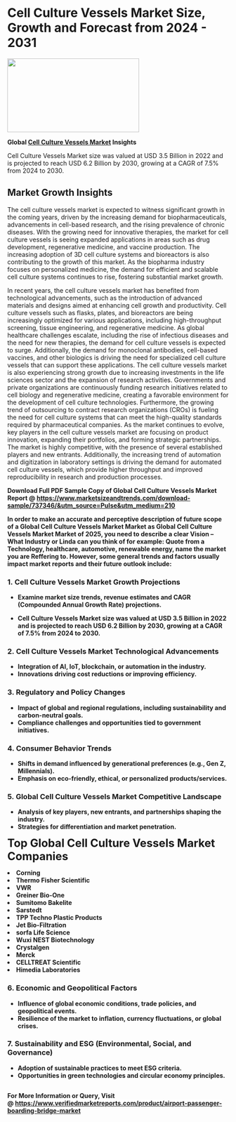 <H1>Cell Culture Vessels Market Size, Growth and Forecast from 2024 - 2031</H1><img class="aligncenter size-medium wp-image-584254" src="https://thirdeyenews.in/wp-content/uploads/2024/09/Global-Market-Research-300x168.jpeg" alt="" width="300" height="168" /><p><strong>Global&nbsp;<a href="https://www.marketsizeandtrends.com/download-sample/737346/&amp;utm_source=Pulse&amp;utm_medium=210">Cell Culture Vessels Market</a> Insights</strong></p><p>Cell Culture Vessels Market size was valued at USD 3.5 Billion in 2022 and is projected to reach USD 6.2 Billion by 2030, growing at a CAGR of 7.5% from 2024 to 2030.</p><p><h2>Market Growth Insights</h2> <p>The cell culture vessels market is expected to witness significant growth in the coming years, driven by the increasing demand for biopharmaceuticals, advancements in cell-based research, and the rising prevalence of chronic diseases. With the growing need for innovative therapies, the market for cell culture vessels is seeing expanded applications in areas such as drug development, regenerative medicine, and vaccine production. The increasing adoption of 3D cell culture systems and bioreactors is also contributing to the growth of this market. As the biopharma industry focuses on personalized medicine, the demand for efficient and scalable cell culture systems continues to rise, fostering substantial market growth.</p> <p><strong></strong></p> <p>In recent years, the cell culture vessels market has benefited from technological advancements, such as the introduction of advanced materials and designs aimed at enhancing cell growth and productivity. Cell culture vessels such as flasks, plates, and bioreactors are being increasingly optimized for various applications, including high-throughput screening, tissue engineering, and regenerative medicine. As global healthcare challenges escalate, including the rise of infectious diseases and the need for new therapies, the demand for cell culture vessels is expected to surge. Additionally, the demand for monoclonal antibodies, cell-based vaccines, and other biologics is driving the need for specialized cell culture vessels that can support these applications. The cell culture vessels market is also experiencing strong growth due to increasing investments in the life sciences sector and the expansion of research activities. Governments and private organizations are continuously funding research initiatives related to cell biology and regenerative medicine, creating a favorable environment for the development of cell culture technologies. Furthermore, the growing trend of outsourcing to contract research organizations (CROs) is fueling the need for cell culture systems that can meet the high-quality standards required by pharmaceutical companies. As the market continues to evolve, key players in the cell culture vessels market are focusing on product innovation, expanding their portfolios, and forming strategic partnerships. The market is highly competitive, with the presence of several established players and new entrants. Additionally, the increasing trend of automation and digitization in laboratory settings is driving the demand for automated cell culture vessels, which provide higher throughput and improved reproducibility in research and production processes. <p><strong></p><p><span class=""><strong>Download Full PDF Sample Copy of Global Cell Culture Vessels Market Report</strong> @ <a href="https://www.marketsizeandtrends.com/download-sample/737346/&amp;utm_source=Pulse&amp;utm_medium=210" target="_blank">https://www.marketsizeandtrends.com/download-sample/737346/&amp;utm_source=Pulse&amp;utm_medium=210</a></span></p><p>In order to make an accurate and perceptive description of future scope of a Global&nbsp;Cell Culture Vessels Market Market as Global&nbsp;Cell Culture Vessels Market Market of 2025, you need to describe a clear Vision &ndash; What Industry or Linda can you think of for example: Quote from a Technology, healthcare, automotive, renewable energy, name the market you are Reffering to. However, some general trends and factors usually impact market reports and their future outlook include:</p><h3>1.&nbsp;<strong>Cell Culture Vessels Market Growth Projections</strong></h3><ul><li>Examine market size trends, revenue estimates and CAGR (Compounded Annual Growth Rate) projections.</li><li><p>Cell Culture Vessels Market size was valued at USD 3.5 Billion in 2022 and is projected to reach USD 6.2 Billion by 2030, growing at a CAGR of 7.5% from 2024 to 2030.</p></li></ul><h3>2.&nbsp;<strong>Cell Culture Vessels Market Technological Advancements</strong></h3><ul><li>Integration of AI, IoT, blockchain, or automation in the industry.</li><li>Innovations driving cost reductions or improving efficiency.</li></ul><h3>3.&nbsp;<strong>Regulatory and Policy Changes</strong></h3><ul><li>Impact of global and regional regulations, including sustainability and carbon-neutral goals.</li><li>Compliance challenges and opportunities tied to government initiatives.</li></ul><h3>4.&nbsp;<strong>Consumer Behavior Trends</strong></h3><ul><li>Shifts in demand influenced by generational preferences (e.g., Gen Z, Millennials).</li><li>Emphasis on eco-friendly, ethical, or personalized products/services.</li></ul><h3>5.&nbsp;<strong>Global Cell Culture Vessels Market Competitive Landscape</strong></h3><ul><li>Analysis of key players, new entrants, and partnerships shaping the industry.</li><li>Strategies for differentiation and market penetration.</li></ul><p data-pm-slice="1 1 []"><span style="color: inherit; font-family: inherit; font-size: 25px;">Top Global Cell Culture Vessels Market Companies</span></p><div class="" data-test-id=""><p><li>Corning</li><li> Thermo Fisher Scientific</li><li> VWR</li><li> Greiner Bio-One</li><li> Sumitomo Bakelite</li><li> Sarstedt</li><li> TPP Techno Plastic Products</li><li> Jet Bio-Filtration</li><li> sorfa Life Science</li><li> Wuxi NEST Biotechnology</li><li> Crystalgen</li><li> Merck</li><li> CELLTREAT Scientific</li><li> Himedia Laboratories</li></p></div><h3>6.&nbsp;<strong>Economic and Geopolitical Factors</strong></h3><ul><li>Influence of global economic conditions, trade policies, and geopolitical events.</li><li>Resilience of the market to inflation, currency fluctuations, or global crises.</li></ul><h3>7.&nbsp;<strong>Sustainability and ESG (Environmental, Social, and Governance)</strong></h3><ul><li>Adoption of sustainable practices to meet ESG criteria.</li><li>Opportunities in green technologies and circular economy principles.</li></ul><h2><strong style="font-size: 14px;">For More Information or Query, Visit @&nbsp;</strong><a style="background-color: #ffffff; font-size: 14px;" href="https://www.marketsizeandtrends.com/report/cell-culture-vessels-market/" target="_blank">https://www.verifiedmarketreports.com/product/airport-passenger-boarding-bridge-market</a></h2>

